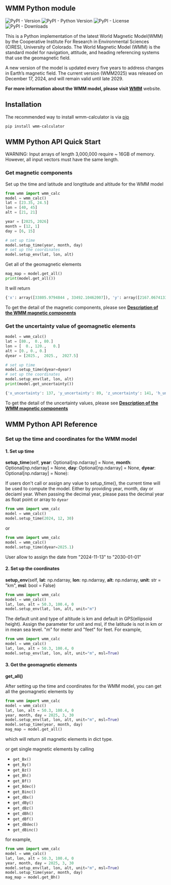 

## WMM Python module

![PyPI - Version](https://img.shields.io/pypi/v/wmm-calculator)
![PyPI - Python Version](https://img.shields.io/pypi/pyversions/wmm-calculator)
![PyPI - License](https://img.shields.io/pypi/l/wmm-calculator)
![PyPI - Downloads](https://img.shields.io/pypi/dm/wmm-calculator)

This is a Python implementation of the latest World Magnetic Model(WMM) by the Cooperative Institute For Research in Environmental Sciences (CIRES), University of Colorado.
The World Magnetic Model (WMM) is the standard model for navigation, attitude, and heading referencing systems that use the  geomagnetic field. 

A new version of the model is updated every five years to address changes in Earth’s magnetic field. The current version (WMM2025) was released on December 17, 2024, and will remain valid until late 2029. 

**For more information about the WMM model, please visit [WMM](https://www.ncei.noaa.gov/products/world-magnetic-model)** website.

## Installation

The recommended way to install wmm-calculator is via [pip](https://pip.pypa.io/en/stable/)

```
pip install wmm-calculator 
```


## WMM Python API Quick Start

WARNING: Input arrays of length 3,000,000 require ~ 16GB of memory. However, all input vectors must have the same length. 

### Get magnetic components
Set up the time and latitude and longtitude and altitude for the WMM model

```python
from wmm import wmm_calc
model = wmm_calc()
lat = [23.35, 24.5]
lon = [40, 45]
alt = [21, 21]

year = [2025, 2026]
month = [12, 1]
day = [6, 15]

# set up time
model.setup_time(year, month, day)
# set up the coordinates
model.setup_env(lat, lon, alt)
```

Get all of the geomagnetic elements

```python
mag_map = model.get_all()
print(model.get_all())
```
It will return 

```python
{'x': array([33805.9794844 , 33492.10462007]), 'y': array([2167.06741335, 1899.8602046 ]), 'z': array([23844.95317237, 26150.62563705]), 'h': array([33875.36612457, 33545.94671013]), 'f': array([41426.10555998, 42534.52435243]), 'dec': array([3.6678175, 3.2466589]), 'inc': array([35.14180823, 37.93807267]), 'dx': array([ 9.91215814, 14.60583551]), 'dy': array([-2.63505666, -4.26437959]), 'dz': array([40.35078867, 34.39738965]), 'dh': array([ 9.72328589, 14.34088148]), 'df': array([31.17702034, 32.45814375]), 'ddec': array([-0.00552022, -0.00868461]), 'dinc': array([0.03789554, 0.02466632])}
```

To get the detail of the magnetic components, please see **[Description of the WMM magnetic components](https://github.com/CIRES-Geomagnetism/wmm/blob/main/description.md)**



### Get the uncertainty value of geomagnetic elements

```python
model = wmm_calc()
lat = [80.,  0., 80.]
lon = [  0., 120.,   0.]
alt = [0., 0., 0.]
dyear = [2025.,  2025.,  2027.5]

# set up time
model.setup_time(dyear=dyear)
# set up the coordinates
model.setup_env(lat, lon, alt)
print(model.get_uncertainty())

```

```python
{'x_uncertainty': 137, 'y_uncertainty': 89, 'z_uncertainty': 141, 'h_uncertainty': 133, 'f_uncertainty': 138, 'declination_uncertainty': array([3.98575493e-05, 6.55276509e-06, 3.99539341e-05]), 'inclination_uncertainty': 0.2}

```
To get the detail of the uncertainty values, please see **[Description of the WMM magnetic components](https://github.com/CIRES-Geomagnetism/wmm/blob/main/description.md)**



## WMM Python API Reference

### Set up the time and coordinates for the WMM model

#### 1. Set up time 

**setup_time**(self, **year**: Optional[np.ndarray] = None, **month**: Optional[np.ndarray] = None, **day**: Optional[np.ndarray] = None,
                   **dyear**: Optional[np.ndarray] = None):

If users don't call or assign any value to setup_time(), the current time will be used to compute the model.
Either by providing year, month, day or deciaml year. When passing the decimal year, please pass the decimal year as float point or array to `dyear`
```python
from wmm import wmm_calc
model = wmm_calc()
model.setup_time(2024, 12, 30)
```
or 
```python
from wmm import wmm_calc
model = wmm_calc()
model.setup_time(dyear=2025.1)
```

User allow to assign the date from "2024-11-13" to "2030-01-01"

#### 2. Set up the coordinates

**setup_env**(self, **lat**: np.ndarray, **lon**: np.ndarray, **alt**: np.ndarray, **unit**: str = "km", **msl**: bool = False)
```python
from wmm import wmm_calc
model = wmm_calc()
lat, lon, alt = 50.3, 100.4, 0
model.setup_env(lat, lon, alt, unit="m")
```

The default unit and type of altitude is km and default in GPS(ellipsoid height). 
Assign the parameter for unit and msl, if the latitude is not in km or in mean sea level.
"m" for meter and "feet" for feet. For example,
```python
from wmm import wmm_calc
model = wmm_calc()
lat, lon, alt = 50.3, 100.4, 0
model.setup_env(lat, lon, alt, unit="m", msl=True)
```

#### 3. Get the geomagnetic elements

**get_all()**

After setting up the time and coordinates for the WMM model, you can get all the geomagnetic elements by

```python
from wmm import wmm_calc
model = wmm_calc()
lat, lon, alt = 50.3, 100.4, 0
year, month, day = 2025, 3, 30
model.setup_env(lat, lon, alt, unit="m", msl=True)
model.setup_time(year, month, day)
mag_map = model.get_all()
```

which will return all magnetic elements in dict type.

or get single magnetic elements by calling

- `get_Bx()`
- `get_By()`
- `get_Bz()`
- `get_Bh()`
- `get_Bf()`
- `get_Bdec()`
- `get_Binc()`
- `get_dBx()`
- `get_dBy()`
- `get_dBz()`
- `get_dBh()`
- `get_dBf()`
- `get_dBdec()`
- `get_dBinc()`


for example,
```python
from wmm import wmm_calc
model = wmm_calc()
lat, lon, alt = 50.3, 100.4, 0
year, month, day = 2025, 3, 30
model.setup_env(lat, lon, alt, unit="m", msl=True)
model.setup_time(year, month, day)
mag_map = model.get_Bh()
```

